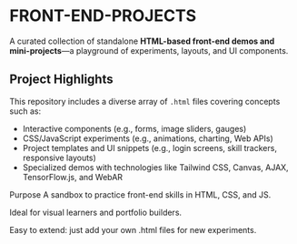 # FRONT-END-PROJECTS

A curated collection of standalone **HTML-based front-end demos and mini-projects**—a playground of experiments, layouts, and UI components.

##  Project Highlights

This repository includes a diverse array of `.html` files covering concepts such as:

- Interactive components (e.g., forms, image sliders, gauges)
- CSS/JavaScript experiments (e.g., animations, charting, Web APIs)
- Project templates and UI snippets (e.g., login screens, skill trackers, responsive layouts)
- Specialized demos with technologies like Tailwind CSS, Canvas, AJAX, TensorFlow.js, and WebAR

Purpose
A sandbox to practice front-end skills in HTML, CSS, and JS.

Ideal for visual learners and portfolio builders.

Easy to extend: just add your own .html files for new experiments.
